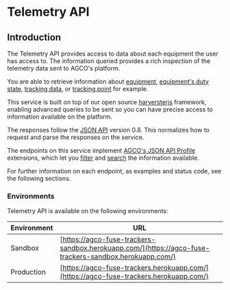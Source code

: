 # Telemetry API

## Introduction

The Telemetry API provides access to data about each equipment the user has access to.
The information queried provides a rich inspection of the telemetry data sent
to AGCO's platform.

You are able to retrieve information about [equipment](#get-equipment),
[equipment's duty state](#get-duties), [tracking data](#get-trackingdata),
or [tracking point](#get-trackingpoints) for example.

This service is built on top of our open source
[harversterjs](https://github.com/agco/harvesterjs) framework, enabling
advanced queries to be sent so you can have precise access to information
available on the platform.

The responses follow the [JSON API](http://jsonapi.org/) version 0.8.
This normalizes how to request and parse the responses on the service.

The endpoints on this service implement [AGCO's JSON API Profile](https://github.com/agco/agco-json-api-profiles)
extensions, which let you [filter](https://github.com/agco/agco-json-api-profiles/blob/master/public/filtering-profile.md)
and [search](https://github.com/agco/agco-json-api-profiles/blob/master/public/search-profile.md)
the information available.

For further information on each endpoint, as examples and status code, see the following sections.

### Environments

Telemetry API is available on the following environments:

| Environment | URL                                                                                                    |
| ----------- | ------------------------------------------------------------------------------------------------------ |
| Sandbox     | [https://agco-fuse-trackers-sandbox.herokuapp.com/](https://agco-fuse-trackers-sandbox.herokuapp.com/) |
| Production  | [https://agco-fuse-trackers.herokuapp.com/](https://agco-fuse-trackers.herokuapp.com/)                 |
